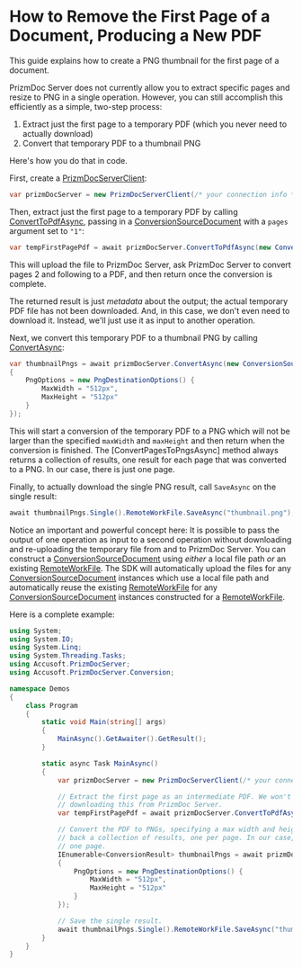 # How to Remove the First Page of a Document, Producing a New PDF

This guide explains how to create a PNG thumbnail for the first page of a
document.

PrizmDoc Server does not currently allow you to extract specific pages and
resize to PNG in a single operation. However, you can still accomplish this
efficiently as a simple, two-step process:

1. Extract just the first page to a temporary PDF (which you never need to actually download)
2. Convert that temporary PDF to a thumbnail PNG

Here's how you do that in code.

First, create a [PrizmDocServerClient]:

```csharp
var prizmDocServer = new PrizmDocServerClient(/* your connection info */);
```

Then, extract just the first page to a temporary PDF by calling
[ConvertToPdfAsync], passing in a [ConversionSourceDocument] with a `pages` argument set
to `"1"`:

```csharp
var tempFirstPagePdf = await prizmDocServer.ConvertToPdfAsync(new ConversionSourceDocument("project-proposal.docx", pages: "1"));
```

This will upload the file to PrizmDoc Server, ask PrizmDoc Server to convert
pages 2 and following to a PDF, and then return once the conversion is complete.

The returned result is just _metadata_ about the output; the actual temporary
PDF file has not been downloaded. And, in this case, we don't even need to
download it. Instead, we'll just use it as input to another operation.

Next, we convert this temporary PDF to a thumbnail PNG by calling
[ConvertAsync]:

```csharp
var thumbnailPngs = await prizmDocServer.ConvertAsync(new ConversionSourceDocument(tempFirstPagePdf.RemoteWorkFile), new DestinationOptions(DestinationFileFormat.Png)
{
    PngOptions = new PngDestinationOptions() {
        MaxWidth = "512px",
        MaxHeight = "512px"
    }
});
```

This will start a conversion of the temporary PDF to a PNG which will not be
larger than the specified `maxWidth` and `maxHeight` and then return when the
conversion is finished. The [ConvertPagesToPngsAsync] method always returns a
collection of results, one result for each page that was converted to a PNG. In
our case, there is just one page.

Finally, to actually download the single PNG result, call
`SaveAsync` on the single result:

```csharp
await thumbnailPngs.Single().RemoteWorkFile.SaveAsync("thumbnail.png");
```

Notice an important and powerful concept here: It is possible to pass the output
of one operation as input to a second operation without downloading and
re-uploading the temporary file from and to PrizmDoc Server. You can construct a
[ConversionSourceDocument] using _either_ a local file path _or_ an existing
[RemoteWorkFile]. The SDK will automatically upload the files for any
[ConversionSourceDocument] instances which use a local file path and automatically reuse
the existing [RemoteWorkFile] for any [ConversionSourceDocument] instances constructed for
a [RemoteWorkFile].

Here is a complete example:

```csharp
using System;
using System.IO;
using System.Linq;
using System.Threading.Tasks;
using Accusoft.PrizmDocServer;
using Accusoft.PrizmDocServer.Conversion;

namespace Demos
{
    class Program
    {
        static void Main(string[] args)
        {
            MainAsync().GetAwaiter().GetResult();
        }

        static async Task MainAsync()
        {
            var prizmDocServer = new PrizmDocServerClient(/* your connection info */);

            // Extract the first page as an intermediate PDF. We won't ever bother
            // downloading this from PrizmDoc Server.
            var tempFirstPagePdf = await prizmDocServer.ConvertToPdfAsync(new ConversionSourceDocument("project-proposal.docx", pages: "1"));

            // Convert the PDF to PNGs, specifying a max width and height. We'll get
            // back a collection of results, one per page. In our case, there is only
            // one page.
            IEnumerable<ConversionResult> thumbnailPngs = await prizmDocServer.ConvertAsync(new ConversionSourceDocument(tempFirstPagePdf.RemoteWorkFile), new DestinationOptions(DestinationFileFormat.Png)
            {
                PngOptions = new PngDestinationOptions() {
                    MaxWidth = "512px",
                    MaxHeight = "512px"
                }
            });

            // Save the single result.
            await thumbnailPngs.Single().RemoteWorkFile.SaveAsync("thumbnail.png");
        }
    }
}
```

[RemoteWorkFile]: xref:Accusoft.PrizmDocServer.RemoteWorkFile
[ConversionSourceDocument]: xref:Accusoft.PrizmDocServer.Conversion.ConversionSourceDocument
[PrizmDocServerClient]: xref:Accusoft.PrizmDocServer.PrizmDocServerClient
[ConvertToPdfAsync]: xref:Accusoft.PrizmDocServer.PrizmDocServerClient.ConvertToPdfAsync(System.String,Accusoft.PrizmDocServer.Conversion.HeaderFooterOptions,Accusoft.PrizmDocServer.Conversion.HeaderFooterOptions)
[ConvertAsync]: xref:Accusoft.PrizmDocServer.PrizmDocServerClient.ConvertAsync(System.String,Accusoft.PrizmDocServer.Conversion.DestinationFileFormat)
